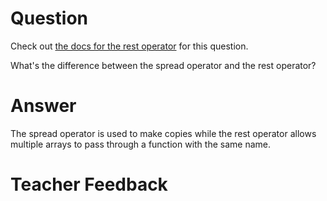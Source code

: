# Question
Check out [the docs for the rest operator](https://developer.mozilla.org/en-US/docs/Web/JavaScript/Reference/Functions/rest_parameters) for this question.

What's the difference between the spread operator and the rest operator?

# Answer
The spread operator is used to make copies while the rest operator allows multiple arrays to pass through a function with the same name.

# Teacher Feedback